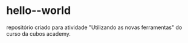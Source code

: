 # hello--world
repositório criado para atividade "Utilizando as novas ferramentas" do curso da cubos academy.
